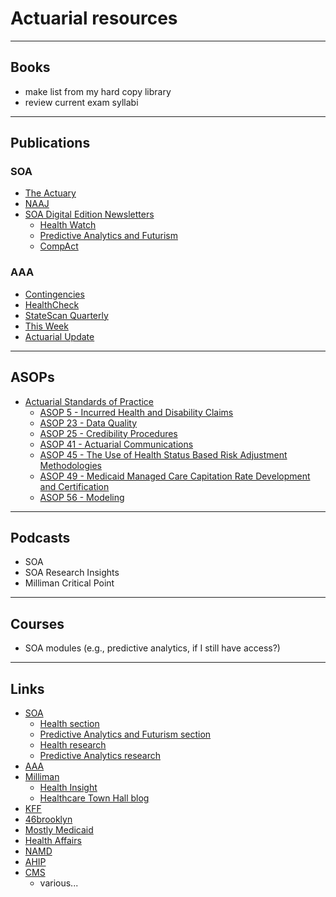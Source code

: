 # Actuarial resources

---

## Books
- make list from my hard copy library
- review current exam syllabi

---

## Publications

### SOA
  - [The Actuary](https://theactuarymagazine.org/)
  - [NAAJ](https://www.tandfonline.com/loi/uaaj20)
  - [SOA Digital Edition Newsletters](https://sections.soa.org/publication/?i=598585)
    - [Health Watch](https://sections.soa.org/publication/?m=59562&l=1)
    - [Predictive Analytics and Futurism](https://sections.soa.org/publication/?m=55423&l=1)
    - [CompAct](https://sections.soa.org/publication/?m=59905&l=1)

### AAA
  - [Contingencies](http://contingencies.org/)
  - [HealthCheck](https://www.actuary.org/category/newsletter/healthcheck)
  - [StateScan Quarterly](https://www.actuary.org/content/state-legislative-portal)
  - [This Week](https://www.actuary.org/category/newsletter/week)
  - [Actuarial Update](https://www.actuary.org/category/publications/actuarial-update)

---

## ASOPs
- [Actuarial Standards of Practice](http://www.actuarialstandardsboard.org/standards-of-practice/)
  - [ASOP 5 - Incurred Health and Disability Claims]()
  - [ASOP 23 - Data Quality]()
  - [ASOP 25 - Credibility Procedures]()
  - [ASOP 41 - Actuarial Communications]()
  - [ASOP 45 - The Use of Health Status Based Risk Adjustment Methodologies]()
  - [ASOP 49 - Medicaid Managed Care Capitation Rate Development and Certification]()
  - [ASOP 56 - Modeling]()

---

## Podcasts
- SOA
- SOA Research Insights
- Milliman Critical Point

---

## Courses
- SOA modules (e.g., predictive analytics, if I still have access?)

---

## Links
- [SOA](https://www.soa.org/)
  - [Health section](https://www.soa.org/sections/health/)
  - [Predictive Analytics and Futurism section](https://www.soa.org/sections/pred-analytics-futurism/)
  - [Health research](https://www.soa.org/research/topics/health-topic-landing/)
  - [Predictive Analytics research](https://www.soa.org/research/topics/pred-analytics-topic-landing/)
- [AAA](https://www.actuary.org/)
- [Milliman](https://us.milliman.com/en/)
  - [Health Insight](https://us.milliman.com/en/insight/Health-insight)
  - [Healthcare Town Hall blog](https://www.healthcaretownhall.com/)
- [KFF](http://kff.org/)
- [46brooklyn](https://www.46brooklyn.com/)
- [Mostly Medicaid]()
- [Health Affairs](https://www.healthaffairs.org/)
- [NAMD](https://medicaiddirectors.org/)
- [AHIP]()
- [CMS]()
  - various...
  

